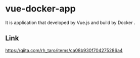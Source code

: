 # vue-docker-app
It is application that developed by Vue.js and build by Docker . 

## Link
https://qiita.com/rh_taro/items/ca08b930f704275286a4
